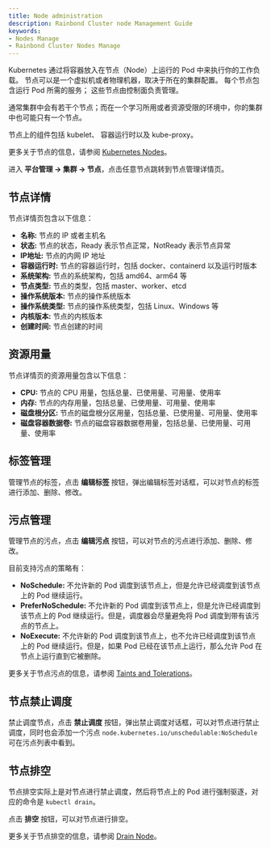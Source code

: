 ```yaml
---
title: Node administration
description: Rainbond Cluster node Management Guide
keywords:
- Nodes Manage
- Rainbond Cluster Nodes Manage
---
```


Kubernetes 通过将容器放入在节点（Node）上运行的 Pod 中来执行你的工作负载。 节点可以是一个虚拟机或者物理机器，取决于所在的集群配置。 每个节点包含运行 Pod 所需的服务； 这些节点由控制面负责管理。

通常集群中会有若干个节点；而在一个学习所用或者资源受限的环境中，你的集群中也可能只有一个节点。

节点上的组件包括 kubelet、 容器运行时以及 kube-proxy。

更多关于节点的信息，请参阅 [Kubernetes Nodes](https://kubernetes.io/docs/concepts/architecture/nodes/)。

进入 **平台管理 -> 集群 -> 节点**，点击任意节点跳转到节点管理详情页。

## 节点详情

节点详情页包含以下信息：

* **名称:** 节点的 IP 或者主机名
* **状态:** 节点的状态，Ready 表示节点正常，NotReady 表示节点异常
* **IP地址:** 节点的内网 IP 地址
* **容器运行时:** 节点的容器运行时，包括 docker、containerd 以及运行时版本
* **系统架构:** 节点的系统架构，包括 amd64、arm64 等
* **节点类型:** 节点的类型，包括 master、worker、etcd
* **操作系统版本:** 节点的操作系统版本
* **操作系统类型:** 节点的操作系统类型，包括 Linux、Windows 等
* **内核版本:** 节点的内核版本
* **创建时间:** 节点创建的时间

## 资源用量

节点详情页的资源用量包含以下信息：

* **CPU:** 节点的 CPU 用量，包括总量、已使用量、可用量、使用率
* **内存:** 节点的内存用量，包括总量、已使用量、可用量、使用率
* **磁盘根分区:** 节点的磁盘根分区用量，包括总量、已使用量、可用量、使用率
* **磁盘容器数据卷:** 节点的磁盘容器数据卷用量，包括总量、已使用量、可用量、使用率

## 标签管理

管理节点的标签，点击 **编辑标签** 按钮，弹出编辑标签对话框，可以对节点的标签进行添加、删除、修改。

## 污点管理

管理节点的污点，点击 **编辑污点** 按钮，可以对节点的污点进行添加、删除、修改。

目前支持污点的策略有：

* **NoSchedule:** 不允许新的 Pod 调度到该节点上，但是允许已经调度到该节点上的 Pod 继续运行。
* **PreferNoSchedule:** 不允许新的 Pod 调度到该节点上，但是允许已经调度到该节点上的 Pod 继续运行。但是，调度器会尽量避免将 Pod 调度到带有该污点的节点上。
* **NoExecute:** 不允许新的 Pod 调度到该节点上，也不允许已经调度到该节点上的 Pod 继续运行。但是，如果 Pod 已经在该节点上运行，那么允许 Pod 在节点上运行直到它被删除。

更多关于节点污点的信息，请参阅 [Taints and Tolerations](https://kubernetes.io/docs/concepts/scheduling-eviction/taint-and-toleration/)。

## 节点禁止调度

禁止调度节点，点击 **禁止调度** 按钮，弹出禁止调度对话框，可以对节点进行禁止调度，同时也会添加一个污点 `node.kubernetes.io/unschedulable:NoSchedule` 可在污点列表中看到。

## 节点排空

节点排空实际上是对节点进行禁止调度，然后将节点上的 Pod 进行强制驱逐，对应的命令是 `kubectl drain`。

点击 **排空** 按钮，可以对节点进行排空。

更多关于节点排空的信息，请参阅 [Drain Node](https://kubernetes.io/docs/tasks/administer-cluster/safely-drain-node/)。


